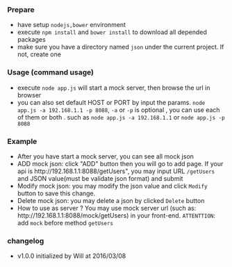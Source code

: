 ### Prepare
* have setup `nodejs,bower` environment
* execute `npm install` and `bower install` to download all depended packages
* make sure you have a directory named `json` under the current project. If not, create one

### Usage (command usage)
* execute `node app.js` will start a mock server, then browse the url in browser 
* you can also set default HOST or PORT by input the params. `node app.js -a 192.168.1.1 -p 8088`, `-a` or `-p` is optional , you can use each of them or both . such as `node app.js -a 192.168.1.1` or `node app.js -p 8088`

### Example
* After you have start a mock server, you can see all mock json 
* ADD mock json: click "ADD" button then you will go to add page. If your api is http:\/\/192.168.1.1:8088\/getUsers", you may input URL `/getUsers` and JSON value(must be validate json format) and submit
* Modify mock json: you may modify the json value and click `Modify` button to save this change.
* Delete mock json: you may delete a json by clicked `Delete` button
* How to use as server ?  You may use mock server url (such as: http:\/\/192.168.1.1:8088\/mock\/getUsers) in your front-end. `ATTENTTION`: add `mock` before method `getUsers`

### changelog
* v1.0.0 initialized by Will at 2016/03/08
